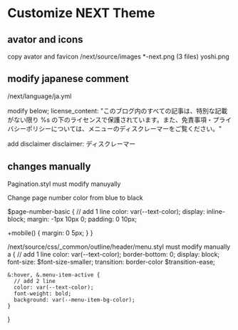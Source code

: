 # Customize NEXT Theme

## avator and icons

copy avator and favicon
/next/source/images
*-next.png (3 files)
yoshi.png

## modify japanese comment
/next/language/ja.yml

modify below;
license_content: "このブログ内のすべての記事は、特別な記載がない限り %s の下のライセンスで保護されています。また、免責事項・プライバシーポリシーについては、メニューのディスクレーマーをご覧ください。"

add disclaimer
 disclaimer: ディスクレーマー

## changes manually

Pagination.styl must modify manuyally

Change page number color from blue to black

$page-number-basic {
  // add 1 line
  color: var(--text-color);
  display: inline-block;
  margin: -1px 10px 0;
  padding: 0 10px;

  +mobile() {
    margin: 0 5px;
  }
}


 /next/source/css/_common/outline/header/menu.styl must modify manually
 a {
    // add 1 line
    color: var(--text-color);
    border-bottom: 0;
    display: block;
    font-size: $font-size-smaller;
    transition: border-color $transition-ease;

    &:hover, &.menu-item-active {
      // add 2 line
      color: var(--text-color);
      font-weight: bold;
      background: var(--menu-item-bg-color);
    }
  }

